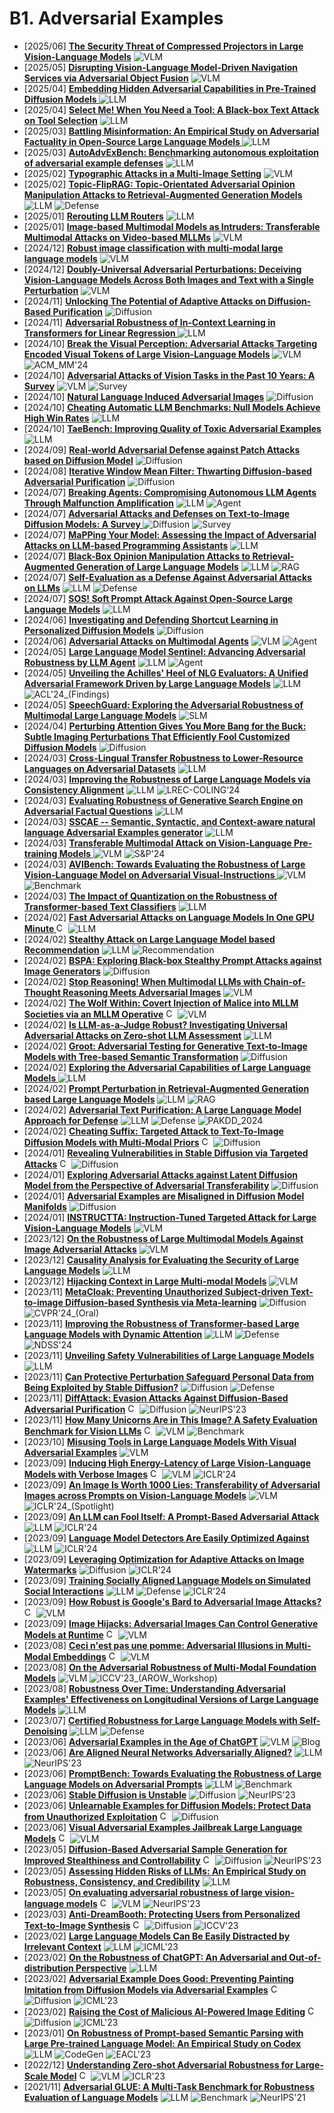 # B1. Adversarial Examples
- [2025/06] **[The Security Threat of Compressed Projectors in Large Vision-Language Models](https://arxiv.org/abs/2506.00534)** ![VLM](https://img.shields.io/badge/VLM-c7688b)
- [2025/05] **[Disrupting Vision-Language Model-Driven Navigation Services via Adversarial Object Fusion](https://arxiv.org/abs/2505.23266)** ![VLM](https://img.shields.io/badge/VLM-c7688b)
- [2025/04] **[Embedding Hidden Adversarial Capabilities in Pre-Trained Diffusion Models ](https://arxiv.org/abs/2504.08782)** ![LLM](https://img.shields.io/badge/LLM-589cf4)
- [2025/04] **[Select Me! When You Need a Tool: A Black-box Text Attack on Tool Selection](https://arxiv.org/abs/2504.04809)** ![LLM](https://img.shields.io/badge/LLM-589cf4)
- [2025/03] **[Battling Misinformation: An Empirical Study on Adversarial Factuality in Open-Source Large Language Models ](https://arxiv.org/abs/2503.10690)** ![LLM](https://img.shields.io/badge/LLM-589cf4)
- [2025/03] **[AutoAdvExBench: Benchmarking autonomous exploitation of adversarial example defenses](https://arxiv.org/abs/2503.01811)** ![LLM](https://img.shields.io/badge/LLM-589cf4)
- [2025/02] **[Typographic Attacks in a Multi-Image Setting](https://arxiv.org/abs/2502.08193)** ![VLM](https://img.shields.io/badge/VLM-c7688b)
- [2025/02] **[Topic-FlipRAG: Topic-Orientated Adversarial Opinion Manipulation Attacks to Retrieval-Augmented Generation Models](https://arxiv.org/abs/2502.01386)** ![LLM](https://img.shields.io/badge/LLM-589cf4) ![Defense](https://img.shields.io/badge/Defense-87b800)
- [2025/01] **[Rerouting LLM Routers](https://arxiv.org/abs/2501.01818)** ![LLM](https://img.shields.io/badge/LLM-589cf4)
- [2025/01] **[Image-based Multimodal Models as Intruders: Transferable Multimodal Attacks on Video-based MLLMs](https://arxiv.org/abs/2501.01042)** ![VLM](https://img.shields.io/badge/VLM-c7688b)
- [2024/12] **[Robust image classification with multi-modal large language models](https://arxiv.org/abs/2412.10353)** ![VLM](https://img.shields.io/badge/VLM-c7688b)
- [2024/12] **[Doubly-Universal Adversarial Perturbations: Deceiving Vision-Language Models Across Both Images and Text with a Single Perturbation](https://arxiv.org/abs/2412.08108)** ![VLM](https://img.shields.io/badge/VLM-c7688b)
- [2024/11] **[Unlocking The Potential of Adaptive Attacks on Diffusion-Based Purification](https://arxiv.org/abs/2411.16598)** ![Diffusion](https://img.shields.io/badge/Diffusion-a99cf4)
- [2024/11] **[Adversarial Robustness of In-Context Learning in Transformers for Linear Regression ](https://arxiv.org/abs/2411.05189)** ![LLM](https://img.shields.io/badge/LLM-589cf4)
- [2024/10] **[Break the Visual Perception: Adversarial Attacks Targeting Encoded Visual Tokens of Large Vision-Language Models](https://arxiv.org/abs/2410.06699)** ![VLM](https://img.shields.io/badge/VLM-c7688b) ![ACM_MM'24](https://img.shields.io/badge/ACM_MM'24-f1b800)
- [2024/10] **[Adversarial Attacks of Vision Tasks in the Past 10 Years: A Survey](https://arxiv.org/abs/2410.23687)** ![VLM](https://img.shields.io/badge/VLM-c7688b) ![Survey](https://img.shields.io/badge/Survey-87b800)
- [2024/10] **[Natural Language Induced Adversarial Images](https://arxiv.org/abs/2410.08620)** ![Diffusion](https://img.shields.io/badge/Diffusion-a99cf4)
- [2024/10] **[Cheating Automatic LLM Benchmarks: Null Models Achieve High Win Rates](https://arxiv.org/abs/2410.07137)** ![LLM](https://img.shields.io/badge/LLM-589cf4)
- [2024/10] **[TaeBench: Improving Quality of Toxic Adversarial Examples](https://arxiv.org/abs/2410.05573)** ![LLM](https://img.shields.io/badge/LLM-589cf4)
- [2024/09] **[Real-world Adversarial Defense against Patch Attacks based on Diffusion Model](https://arxiv.org/abs/2409.09406)** ![Diffusion](https://img.shields.io/badge/Diffusion-a99cf4)
- [2024/08] **[Iterative Window Mean Filter: Thwarting Diffusion-based Adversarial Purification](https://arxiv.org/abs/2408.10673)** ![Diffusion](https://img.shields.io/badge/Diffusion-a99cf4)
- [2024/07] **[Breaking Agents: Compromising Autonomous LLM Agents Through Malfunction Amplification](https://arxiv.org/abs/2407.20859)** ![LLM](https://img.shields.io/badge/LLM-589cf4) ![Agent](https://img.shields.io/badge/Agent-87b800)
- [2024/07] **[Adversarial Attacks and Defenses on Text-to-Image Diffusion Models: A Survey ](https://arxiv.org/abs/2407.15861)** ![Diffusion](https://img.shields.io/badge/Diffusion-a99cf4) ![Survey](https://img.shields.io/badge/Survey-87b800)
- [2024/07] **[MaPPing Your Model: Assessing the Impact of Adversarial Attacks on LLM-based Programming Assistants](https://arxiv.org/abs/2407.11072)** ![LLM](https://img.shields.io/badge/LLM-589cf4)
- [2024/07] **[Black-Box Opinion Manipulation Attacks to Retrieval-Augmented Generation of Large Language Models](https://arxiv.org/abs/2407.13757)** ![LLM](https://img.shields.io/badge/LLM-589cf4) ![RAG](https://img.shields.io/badge/RAG-87b800)
- [2024/07] **[Self-Evaluation as a Defense Against Adversarial Attacks on LLMs](https://arxiv.org/abs/2407.03234)** ![LLM](https://img.shields.io/badge/LLM-589cf4) ![Defense](https://img.shields.io/badge/Defense-87b800)
- [2024/07] **[SOS! Soft Prompt Attack Against Open-Source Large Language Models](https://arxiv.org/abs/2407.03160)** ![LLM](https://img.shields.io/badge/LLM-589cf4)
- [2024/06] **[Investigating and Defending Shortcut Learning in Personalized Diffusion Models](https://arxiv.org/abs/2406.18944)** ![Diffusion](https://img.shields.io/badge/Diffusion-a99cf4)
- [2024/06] **[Adversarial Attacks on Multimodal Agents](https://arxiv.org/abs/2406.12814)** ![VLM](https://img.shields.io/badge/VLM-c7688b) ![Agent](https://img.shields.io/badge/Agent-87b800)
- [2024/05] **[Large Language Model Sentinel: Advancing Adversarial Robustness by LLM Agent](https://arxiv.org/abs/2405.20770)** ![LLM](https://img.shields.io/badge/LLM-589cf4) ![Agent](https://img.shields.io/badge/Agent-87b800)
- [2024/05] **[Unveiling the Achilles' Heel of NLG Evaluators: A Unified Adversarial Framework Driven by Large Language Models](https://arxiv.org/abs/2405.14646)** ![LLM](https://img.shields.io/badge/LLM-589cf4) ![ACL'24_(Findings)](https://img.shields.io/badge/ACL'24_(Findings)-f1b800)
- [2024/05] **[SpeechGuard: Exploring the Adversarial Robustness of Multimodal Large Language Models](https://arxiv.org/abs/2405.08317)** ![SLM](https://img.shields.io/badge/SLM-39c5bb)
- [2024/04] **[Perturbing Attention Gives You More Bang for the Buck: Subtle Imaging Perturbations That Efficiently Fool Customized Diffusion Models](https://arxiv.org/abs/2404.15081)** ![Diffusion](https://img.shields.io/badge/Diffusion-a99cf4)
- [2024/03] **[Cross-Lingual Transfer Robustness to Lower-Resource Languages on Adversarial Datasets](https://arxiv.org/abs/2403.20056)** ![LLM](https://img.shields.io/badge/LLM-589cf4)
- [2024/03] **[Improving the Robustness of Large Language Models via Consistency Alignment](https://arxiv.org/abs/2403.14221)** ![LLM](https://img.shields.io/badge/LLM-589cf4) ![LREC-COLING‘24](https://img.shields.io/badge/LREC-COLING‘24-f1b800)
- [2024/03] **[Evaluating Robustness of Generative Search Engine on Adversarial Factual Questions](https://arxiv.org/abs/2403.12077)** ![LLM](https://img.shields.io/badge/LLM-589cf4)
- [2024/03] **[SSCAE -- Semantic, Syntactic, and Context-aware natural language Adversarial Examples generator](https://arxiv.org/abs/2403.11833)** ![LLM](https://img.shields.io/badge/LLM-589cf4)
- [2024/03] **[Transferable Multimodal Attack on Vision-Language Pre-training Models ](https://www.computer.org/csdl/proceedings-article/sp/2024/313000a102/1Ub239H4xyg)** ![VLM](https://img.shields.io/badge/VLM-c7688b) ![S&P'24](https://img.shields.io/badge/S&P'24-f1b800)
- [2024/03] **[AVIBench: Towards Evaluating the Robustness of Large Vision-Language Model on Adversarial Visual-Instructions ](https://arxiv.org/abs/2403.09346)** ![VLM](https://img.shields.io/badge/VLM-c7688b) ![Benchmark](https://img.shields.io/badge/Benchmark-87b800)
- [2024/03] **[The Impact of Quantization on the Robustness of Transformer-based Text Classifiers](https://arxiv.org/abs/2403.05365)** ![LLM](https://img.shields.io/badge/LLM-589cf4)
- [2024/02] **[Fast Adversarial Attacks on Language Models In One GPU Minute ](https://arxiv.org/abs/2402.15570)** [<img src="https://github.com/FortAwesome/Font-Awesome/blob/6.x/svgs/brands/github.svg" alt="Code" width="15" height="15">](https://github.com/vinusankars/BEAST) ![LLM](https://img.shields.io/badge/LLM-589cf4)
- [2024/02] **[Stealthy Attack on Large Language Model based Recommendation](https://arxiv.org/abs/2402.14836)** ![LLM](https://img.shields.io/badge/LLM-589cf4) ![Recommendation](https://img.shields.io/badge/Recommendation-87b800)
- [2024/02] **[BSPA: Exploring Black-box Stealthy Prompt Attacks against Image Generators](https://arxiv.org/abs/2402.15218)** ![Diffusion](https://img.shields.io/badge/Diffusion-a99cf4)
- [2024/02] **[Stop Reasoning! When Multimodal LLMs with Chain-of-Thought Reasoning Meets Adversarial Images](https://arxiv.org/abs/2402.14899)** ![VLM](https://img.shields.io/badge/VLM-c7688b)
- [2024/02] **[The Wolf Within: Covert Injection of Malice into MLLM Societies via an MLLM Operative](https://arxiv.org/abs/2402.14859)** [<img src="https://github.com/FortAwesome/Font-Awesome/blob/6.x/svgs/brands/github.svg" alt="Code" width="15" height="15">](https://github.com/ChengshuaiZhao0/The-Wolf-Within) ![VLM](https://img.shields.io/badge/VLM-c7688b)
- [2024/02] **[Is LLM-as-a-Judge Robust? Investigating Universal Adversarial Attacks on Zero-shot LLM Assessment](https://arxiv.org/abs/2402.14016)** ![LLM](https://img.shields.io/badge/LLM-589cf4)
- [2024/02] **[Groot: Adversarial Testing for Generative Text-to-Image Models with Tree-based Semantic Transformation](https://arxiv.org/abs/2402.12100)** ![Diffusion](https://img.shields.io/badge/Diffusion-a99cf4)
- [2024/02] **[Exploring the Adversarial Capabilities of Large Language Models ](https://arxiv.org/abs/2402.09132)** ![LLM](https://img.shields.io/badge/LLM-589cf4)
- [2024/02] **[Prompt Perturbation in Retrieval-Augmented Generation based Large Language Models](https://arxiv.org/abs/2402.07179)** ![LLM](https://img.shields.io/badge/LLM-589cf4) ![RAG](https://img.shields.io/badge/RAG-87b800)
- [2024/02] **[Adversarial Text Purification: A Large Language Model Approach for Defense](https://arxiv.org/abs/2402.06655)** ![LLM](https://img.shields.io/badge/LLM-589cf4) ![Defense](https://img.shields.io/badge/Defense-87b800) ![PAKDD_2024](https://img.shields.io/badge/PAKDD_2024-f1b800)
- [2024/02] **[Cheating Suffix: Targeted Attack to Text-To-Image Diffusion Models with Multi-Modal Priors](https://arxiv.org/abs/2402.01369)** [<img src="https://github.com/FortAwesome/Font-Awesome/blob/6.x/svgs/brands/github.svg" alt="Code" width="15" height="15">](https://github.com/ydc123/MMP-Attack) ![Diffusion](https://img.shields.io/badge/Diffusion-a99cf4)
- [2024/01] **[Revealing Vulnerabilities in Stable Diffusion via Targeted Attacks](https://arxiv.org/abs/2401.08725)** [<img src="https://github.com/FortAwesome/Font-Awesome/blob/6.x/svgs/brands/github.svg" alt="Code" width="15" height="15">](https://github.com/datar001/Revealing-Vulnerabilities-in-Stable-Diffusion-via-Targeted-Attacks) ![Diffusion](https://img.shields.io/badge/Diffusion-a99cf4)
- [2024/01] **[Exploring Adversarial Attacks against Latent Diffusion Model from the Perspective of Adversarial Transferability](https://arxiv.org/abs/2401.07087)** ![Diffusion](https://img.shields.io/badge/Diffusion-a99cf4)
- [2024/01] **[Adversarial Examples are Misaligned in Diffusion Model Manifolds](https://arxiv.org/abs/2401.06637)** ![Diffusion](https://img.shields.io/badge/Diffusion-a99cf4)
- [2024/01] **[INSTRUCTTA: Instruction-Tuned Targeted Attack for Large Vision-Language Models](https://arxiv.org/abs/2312.01886)** ![VLM](https://img.shields.io/badge/VLM-c7688b)
- [2023/12] **[On the Robustness of Large Multimodal Models Against Image Adversarial Attacks](https://arxiv.org/abs/2312.03777)** ![VLM](https://img.shields.io/badge/VLM-c7688b)
- [2023/12] **[Causality Analysis for Evaluating the Security of Large Language Models](https://arxiv.org/abs/2312.07876)** ![LLM](https://img.shields.io/badge/LLM-589cf4)
- [2023/12] **[Hijacking Context in Large Multi-modal Models](https://arxiv.org/abs/2312.07553)** ![VLM](https://img.shields.io/badge/VLM-c7688b)
- [2023/11] **[MetaCloak: Preventing Unauthorized Subject-driven Text-to-image Diffusion-based Synthesis via Meta-learning](https://arxiv.org/abs/2311.13127)** ![Diffusion](https://img.shields.io/badge/Diffusion-a99cf4) ![CVPR'24_(Oral)](https://img.shields.io/badge/CVPR'24_(Oral)-f1b800)
- [2023/11] **[Improving the Robustness of Transformer-based Large Language Models with Dynamic Attention](https://arxiv.org/abs/2311.17400)** ![LLM](https://img.shields.io/badge/LLM-589cf4) ![Defense](https://img.shields.io/badge/Defense-87b800) ![NDSS'24](https://img.shields.io/badge/NDSS'24-f1b800)
- [2023/11] **[Unveiling Safety Vulnerabilities of Large Language Models](https://arxiv.org/abs/2311.04124)** ![LLM](https://img.shields.io/badge/LLM-589cf4)
- [2023/11] **[Can Protective Perturbation Safeguard Personal Data from Being Exploited by Stable Diffusion?](https://arxiv.org/abs/2312.00084)** ![Diffusion](https://img.shields.io/badge/Diffusion-a99cf4) ![Defense](https://img.shields.io/badge/Defense-87b800)
- [2023/11] **[DiffAttack: Evasion Attacks Against Diffusion-Based Adversarial Purification](https://arxiv.org/abs/2311.16124)** [<img src="https://github.com/FortAwesome/Font-Awesome/blob/6.x/svgs/brands/github.svg" alt="Code" width="15" height="15">](https://github.com/kangmintong/DiffAttack) ![Diffusion](https://img.shields.io/badge/Diffusion-a99cf4) ![NeurIPS'23](https://img.shields.io/badge/NeurIPS'23-f1b800)
- [2023/11] **[How Many Unicorns Are in This Image? A Safety Evaluation Benchmark for Vision LLMs](https://arxiv.org/abs/2311.16101)** [<img src="https://github.com/FortAwesome/Font-Awesome/blob/6.x/svgs/brands/github.svg" alt="Code" width="15" height="15">](https://github.com/UCSC-VLAA/vllm-safety-benchmark) ![VLM](https://img.shields.io/badge/VLM-c7688b) ![Benchmark](https://img.shields.io/badge/Benchmark-87b800)
- [2023/10] **[Misusing Tools in Large Language Models With Visual Adversarial Examples](https://arxiv.org/abs/2310.03185)** ![VLM](https://img.shields.io/badge/VLM-c7688b)
- [2023/09] **[Inducing High Energy-Latency of Large Vision-Language Models with Verbose Images](https://openreview.net/forum?id=BteuUysuXX)** [<img src="https://github.com/FortAwesome/Font-Awesome/blob/6.x/svgs/brands/github.svg" alt="Code" width="15" height="15">](https://github.com/KuofengGao/Verbose_Images) ![VLM](https://img.shields.io/badge/VLM-c7688b) ![ICLR'24](https://img.shields.io/badge/ICLR'24-f1b800)
- [2023/09] **[An Image Is Worth 1000 Lies: Transferability of Adversarial Images across Prompts on Vision-Language Models](https://openreview.net/forum?id=nc5GgFAvtk)** ![VLM](https://img.shields.io/badge/VLM-c7688b) ![ICLR'24_(Spotlight)](https://img.shields.io/badge/ICLR'24_(Spotlight)-f1b800)
- [2023/09] **[An LLM can Fool Itself: A Prompt-Based Adversarial Attack](https://openreview.net/forum?id=VVgGbB9TNV)** ![LLM](https://img.shields.io/badge/LLM-589cf4) ![ICLR'24](https://img.shields.io/badge/ICLR'24-f1b800)
- [2023/09] **[Language Model Detectors Are Easily Optimized Against](https://openreview.net/forum?id=4eJDMjYZZG)** ![LLM](https://img.shields.io/badge/LLM-589cf4) ![ICLR'24](https://img.shields.io/badge/ICLR'24-f1b800)
- [2023/09] **[Leveraging Optimization for Adaptive Attacks on Image Watermarks](https://openreview.net/forum?id=O9PArxKLe1)** ![Diffusion](https://img.shields.io/badge/Diffusion-a99cf4) ![ICLR'24](https://img.shields.io/badge/ICLR'24-f1b800)
- [2023/09] **[Training Socially Aligned Language Models on Simulated Social Interactions](https://openreview.net/forum?id=NddKiWtdUm)** ![LLM](https://img.shields.io/badge/LLM-589cf4) ![Defense](https://img.shields.io/badge/Defense-87b800) ![ICLR'24](https://img.shields.io/badge/ICLR'24-f1b800)
- [2023/09] **[How Robust is Google's Bard to Adversarial Image Attacks?](https://arxiv.org/abs/2309.11751)** [<img src="https://github.com/FortAwesome/Font-Awesome/blob/6.x/svgs/brands/github.svg" alt="Code" width="15" height="15">](https://github.com/thu-ml/Attack-Bard) ![VLM](https://img.shields.io/badge/VLM-c7688b)
- [2023/09] **[Image Hijacks: Adversarial Images Can Control Generative Models at Runtime](https://arxiv.org/abs/2309.00236)** [<img src="https://github.com/FortAwesome/Font-Awesome/blob/6.x/svgs/brands/github.svg" alt="Code" width="15" height="15">](https://github.com/euanong/image-hijacks) ![VLM](https://img.shields.io/badge/VLM-c7688b)
- [2023/08] **[Ceci n'est pas une pomme: Adversarial Illusions in Multi-Modal Embeddings](https://arxiv.org/abs/2308.11804)** [<img src="https://github.com/FortAwesome/Font-Awesome/blob/6.x/svgs/brands/github.svg" alt="Code" width="15" height="15">](https://github.com/ebagdasa/adversarial_illusions) ![VLM](https://img.shields.io/badge/VLM-c7688b)
- [2023/08] **[On the Adversarial Robustness of Multi-Modal Foundation Models](https://arxiv.org/abs/2308.10741)** ![VLM](https://img.shields.io/badge/VLM-c7688b) ![ICCV'23_(AROW_Workshop)](https://img.shields.io/badge/ICCV'23_(AROW_Workshop)-f1b800)
- [2023/08] **[Robustness Over Time: Understanding Adversarial Examples' Effectiveness on Longitudinal Versions of Large Language Models](https://arxiv.org/abs/2308.07847)** ![LLM](https://img.shields.io/badge/LLM-589cf4)
- [2023/07] **[Certified Robustness for Large Language Models with Self-Denoising](https://arxiv.org/abs/2307.07171)** ![LLM](https://img.shields.io/badge/LLM-589cf4) ![Defense](https://img.shields.io/badge/Defense-87b800)
- [2023/06] **[Adversarial Examples in the Age of ChatGPT](http://spylab.ai/blog/chatbot-adversarial-examples/)** ![VLM](https://img.shields.io/badge/VLM-c7688b) ![Blog](https://img.shields.io/badge/Blog-f1b800)
- [2023/06] **[Are Aligned Neural Networks Adversarially Aligned?](https://arxiv.org/abs/2306.15447)** ![LLM](https://img.shields.io/badge/LLM-589cf4) ![NeurIPS'23](https://img.shields.io/badge/NeurIPS'23-f1b800)
- [2023/06] **[PromptBench: Towards Evaluating the Robustness of Large Language Models on Adversarial Prompts](https://arxiv.org/abs/2306.04528)** ![LLM](https://img.shields.io/badge/LLM-589cf4) ![Benchmark](https://img.shields.io/badge/Benchmark-87b800)
- [2023/06] **[Stable Diffusion is Unstable](https://arxiv.org/abs/2306.02583)** ![Diffusion](https://img.shields.io/badge/Diffusion-a99cf4) ![NeurIPS'23](https://img.shields.io/badge/NeurIPS'23-f1b800)
- [2023/06] **[Unlearnable Examples for Diffusion Models: Protect Data from Unauthorized Exploitation](https://arxiv.org/abs/2306.01902)** [<img src="https://github.com/FortAwesome/Font-Awesome/blob/6.x/svgs/brands/github.svg" alt="Code" width="15" height="15">](https://github.com/ZhengyueZhao/EUDP) ![Diffusion](https://img.shields.io/badge/Diffusion-a99cf4)
- [2023/06] **[Visual Adversarial Examples Jailbreak Large Language Models](https://arxiv.org/abs/2306.13213)** [<img src="https://github.com/FortAwesome/Font-Awesome/blob/6.x/svgs/brands/github.svg" alt="Code" width="15" height="15">](https://github.com/Unispac/Visual-Adversarial-Examples-Jailbreak-Large-Language-Models) ![VLM](https://img.shields.io/badge/VLM-c7688b)
- [2023/05] **[Diffusion-Based Adversarial Sample Generation for Improved Stealthiness and Controllability](https://arxiv.org/abs/2305.16494)** [<img src="https://github.com/FortAwesome/Font-Awesome/blob/6.x/svgs/brands/github.svg" alt="Code" width="15" height="15">](https://github.com/xavihart/Diff-PGD) ![Diffusion](https://img.shields.io/badge/Diffusion-a99cf4) ![NeurIPS'23](https://img.shields.io/badge/NeurIPS'23-f1b800)
- [2023/05] **[Assessing Hidden Risks of LLMs: An Empirical Study on Robustness, Consistency, and Credibility](https://arxiv.org/abs/2305.10235)** ![LLM](https://img.shields.io/badge/LLM-589cf4)
- [2023/05] **[On evaluating adversarial robustness of large vision-language models](https://arxiv.org/abs/2305.16934)** [<img src="https://github.com/FortAwesome/Font-Awesome/blob/6.x/svgs/brands/github.svg" alt="Code" width="15" height="15">](https://github.com/yunqing-me/AttackVLM) ![VLM](https://img.shields.io/badge/VLM-c7688b) ![NeurIPS'23](https://img.shields.io/badge/NeurIPS'23-f1b800)
- [2023/03] **[Anti-DreamBooth: Protecting Users from Personalized Text-to-Image Synthesis](https://arxiv.org/abs/2303.15433)** [<img src="https://github.com/FortAwesome/Font-Awesome/blob/6.x/svgs/brands/github.svg" alt="Code" width="15" height="15">](https://github.com/VinAIResearch/Anti-DreamBooth) ![Diffusion](https://img.shields.io/badge/Diffusion-a99cf4) ![ICCV'23](https://img.shields.io/badge/ICCV'23-f1b800)
- [2023/02] **[Large Language Models Can Be Easily Distracted by Irrelevant Context](https://arxiv.org/abs/2302.00093)** ![LLM](https://img.shields.io/badge/LLM-589cf4) ![ICML'23](https://img.shields.io/badge/ICML'23-f1b800)
- [2023/02] **[On the Robustness of ChatGPT: An Adversarial and Out-of-distribution Perspective](https://arxiv.org/abs/2302.12095)** ![LLM](https://img.shields.io/badge/LLM-589cf4)
- [2023/02] **[Adversarial Example Does Good: Preventing Painting Imitation from Diffusion Models via Adversarial Examples](https://arxiv.org/abs/2302.04578)** [<img src="https://github.com/FortAwesome/Font-Awesome/blob/6.x/svgs/brands/github.svg" alt="Code" width="15" height="15">](https://github.com/mist-project/mist) ![Diffusion](https://img.shields.io/badge/Diffusion-a99cf4) ![ICML'23](https://img.shields.io/badge/ICML'23-f1b800)
- [2023/02] **[Raising the Cost of Malicious AI-Powered Image Editing](https://arxiv.org/abs/2302.06588)** [<img src="https://github.com/FortAwesome/Font-Awesome/blob/6.x/svgs/brands/github.svg" alt="Code" width="15" height="15">](https://github.com/MadryLab/photoguard) ![Diffusion](https://img.shields.io/badge/Diffusion-a99cf4) ![ICML'23](https://img.shields.io/badge/ICML'23-f1b800)
- [2023/01] **[On Robustness of Prompt-based Semantic Parsing with Large Pre-trained Language Model: An Empirical Study on Codex](https://arxiv.org/abs/2301.12868)** ![LLM](https://img.shields.io/badge/LLM-589cf4) ![CodeGen](https://img.shields.io/badge/CodeGen-87b800) ![EACL'23](https://img.shields.io/badge/EACL'23-f1b800)
- [2022/12] **[Understanding Zero-shot Adversarial Robustness for Large-Scale Model](https://arxiv.org/abs/2212.07016)** [<img src="https://github.com/FortAwesome/Font-Awesome/blob/6.x/svgs/brands/github.svg" alt="Code" width="15" height="15">](https://github.com/cvlab-columbia/ZSRobust4FoundationModel) ![VLM](https://img.shields.io/badge/VLM-c7688b) ![ICLR'23](https://img.shields.io/badge/ICLR'23-f1b800)
- [2021/11] **[Adversarial GLUE: A Multi-Task Benchmark for Robustness Evaluation of Language Models](https://arxiv.org/abs/2111.02840)** ![LLM](https://img.shields.io/badge/LLM-589cf4) ![Benchmark](https://img.shields.io/badge/Benchmark-87b800) ![NeurIPS'21](https://img.shields.io/badge/NeurIPS'21-f1b800)
